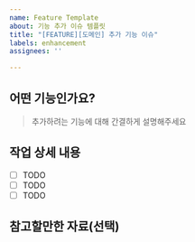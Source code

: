 ```yaml
---
name: Feature Template
about: 기능 추가 이슈 템플릿
title: "[FEATURE][도메인] 추가 기능 이슈"
labels: enhancement
assignees: ''

---
```


## 어떤 기능인가요?

> 추가하려는 기능에 대해 간결하게 설명해주세요

## 작업 상세 내용

- [ ] TODO
- [ ] TODO
- [ ] TODO

## 참고할만한 자료(선택)
